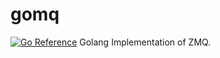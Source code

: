 # gomq
[![Go Reference](https://pkg.go.dev/badge/github.com/exe-or-death/gomq.svg)](https://pkg.go.dev/github.com/exe-or-death/gomq)
Golang Implementation of ZMQ.
